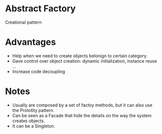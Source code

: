 # Abstract Factory
Creational pattern

# Advantages
* Help when we need to create objects belonign to certain category.
* Gave control over object creation: dynamic initialization, instance reuse ...
* Increase code decoupling

# Notes
* Usually are composed by a set of factoy methods, but it can also use the Prototity pattern.
* Can be seen as a Facade that hide the details on the way the system creates objects.
* It can be a Singleton.

